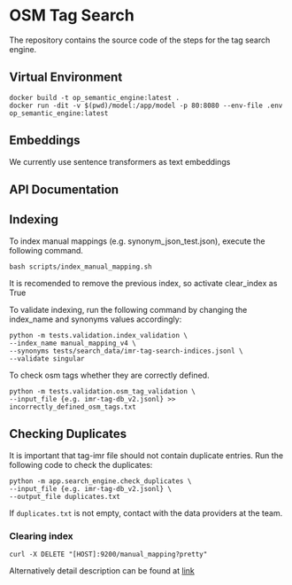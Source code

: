 # OSM Tag Search

The repository contains the source code of the steps for the tag search engine.

## Virtual Environment

```
docker build -t op_semantic_engine:latest .
docker run -dit -v $(pwd)/model:/app/model -p 80:8080 --env-file .env op_semantic_engine:latest
```

## Embeddings

We currently use sentence transformers as text embeddings

## API Documentation

## Indexing

To index manual mappings (e.g. synonym_json_test.json), execute the following command.

```shell
bash scripts/index_manual_mapping.sh
```

It is recomended to remove the previous index, so activate clear_index as True

To validate indexing, run the following command by changing the index_name and synonyms values accordingly:
```shell
python -m tests.validation.index_validation \
--index_name manual_mapping_v4 \
--synonyms tests/search_data/imr-tag-search-indices.jsonl \
--validate singular
```

To check osm tags whether they are correctly defined.
```shell
python -m tests.validation.osm_tag_validation \
--input_file {e.g. imr-tag-db_v2.jsonl} >> incorrectly_defined_osm_tags.txt
```


## Checking Duplicates
It is important that tag-imr file should not contain duplicate entries. Run the following code to check the duplicates:

```shell
python -m app.search_engine.check_duplicates \
--input_file {e.g. imr-tag-db_v2.jsonl} \
--output_file duplicates.txt
```

If `duplicates.txt` is not empty, contact with the data providers at the team.

### Clearing index

`curl -X DELETE "[HOST]:9200/manual_mapping?pretty"`

Alternatively detail description can be found
at [link](https://deutschewelle.sharepoint.com/:w:/t/GR-GR-ReCo-KID2/EWZ2XjKlDiNLhLMUBKYVqukBvTDFrbU4AS_Pmb6OE9eQpw?e=LH5fyj)